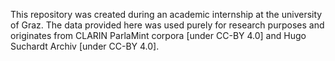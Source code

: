 This repository was created during an academic internship at the university of Graz. The data provided here was used purely for research purposes and originates from CLARIN ParlaMint corpora [under CC-BY 4.0] and Hugo Suchardt Archiv [under CC-BY 4.0].
